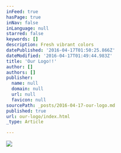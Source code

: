 ```yaml
---
inFeed: true
hasPage: true
inNav: false
inLanguage: null
starred: false
keywords: []
description: Fresh vibrant colors
datePublished: '2016-04-17T01:50:25.866Z'
dateModified: '2016-04-17T01:49:44.983Z'
title: 'Our Logo!!'
author: []
authors: []
publisher:
  name: null
  domain: null
  url: null
  favicon: null
sourcePath: _posts/2016-04-17-our-logo.md
published: true
url: our-logo/index.html
_type: Article

---
```

![](https://the-grid-user-content.s3-us-west-2.amazonaws.com/9bb21400-ec9e-4cc8-8ddc-9f88ab221bce.jpg)